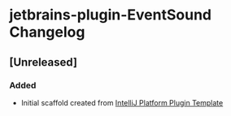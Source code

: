 <!-- Keep a Changelog guide -> https://keepachangelog.com -->

# jetbrains-plugin-EventSound Changelog

## [Unreleased]
### Added
- Initial scaffold created from [IntelliJ Platform Plugin Template](https://github.com/JetBrains/intellij-platform-plugin-template)
